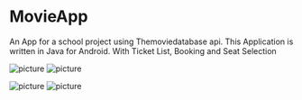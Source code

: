 # MovieApp
An App for a school project using Themoviedatabase api. This Application is written in Java for Android. With Ticket List, Booking and Seat Selection

![picture](app_pic1.png)  ![picture](app_pic2.png) 

![picture](app_pic3.png)  ![picture](app_pic4.png)
